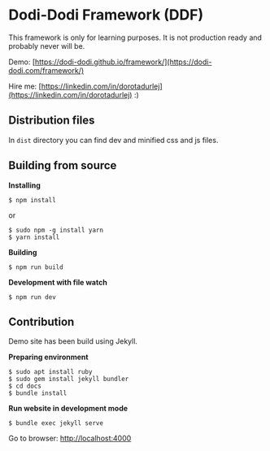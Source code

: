 # Dodi-Dodi Framework (DDF)

This framework is only for learning purposes.
It is not production ready and probably never will be.

Demo: [https://dodi-dodi.github.io/framework/](https://dodi-dodi.com/framework/)

Hire me: [https://linkedin.com/in/dorotadurlej](https://linkedin.com/in/dorotadurlej) :)

## Distribution files

In `dist` directory you can find dev and minified css and js files.

## Building from source

**Installing**

```console
$ npm install
```

or

```console
$ sudo npm -g install yarn
$ yarn install
```

**Building**

```console
$ npm run build
```

**Development with file watch**

```console
$ npm run dev
```

## Contribution

Demo site has been build using Jekyll.

**Preparing environment**

```console
$ sudo apt install ruby
$ sudo gem install jekyll bundler
$ cd docs
$ bundle install
```

**Run website in development mode**

```console
$ bundle exec jekyll serve
```

Go to browser: [http://localhost:4000](http://localhost:4000)
